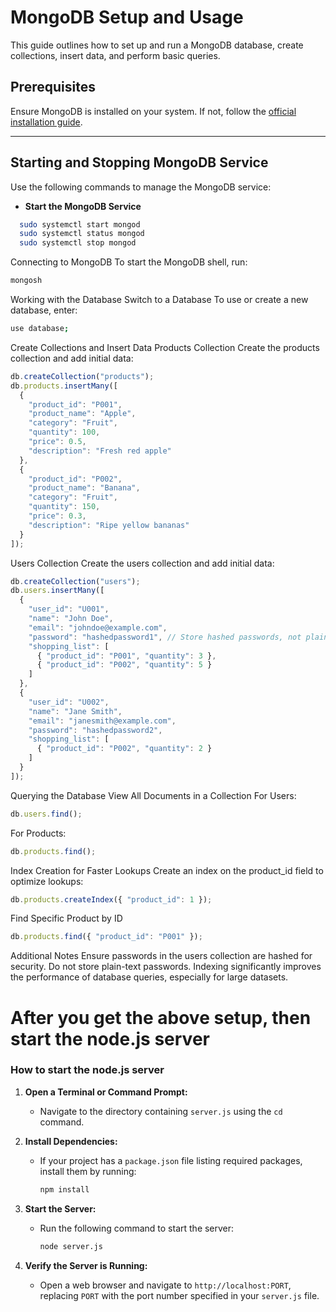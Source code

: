 # MongoDB Setup and Usage

This guide outlines how to set up and run a MongoDB database, create collections, insert data, and perform basic queries.

## Prerequisites

Ensure MongoDB is installed on your system. If not, follow the [official installation guide](https://www.mongodb.com/docs/manual/installation/).

---

## Starting and Stopping MongoDB Service

Use the following commands to manage the MongoDB service:

- **Start the MongoDB Service**
```bash
  sudo systemctl start mongod
  sudo systemctl status mongod
  sudo systemctl stop mongod
```

Connecting to MongoDB
To start the MongoDB shell, run:
```bash
mongosh
```

Working with the Database
Switch to a Database
To use or create a new database, enter:
```bash
use database;
```

Create Collections and Insert Data
Products Collection
Create the products collection and add initial data:
```javascript
db.createCollection("products");
db.products.insertMany([
  {
    "product_id": "P001",
    "product_name": "Apple",
    "category": "Fruit",
    "quantity": 100,
    "price": 0.5,
    "description": "Fresh red apple"
  },
  {
    "product_id": "P002",
    "product_name": "Banana",
    "category": "Fruit",
    "quantity": 150,
    "price": 0.3,
    "description": "Ripe yellow bananas"
  }
]);
```

Users Collection
Create the users collection and add initial data:
```javascript
db.createCollection("users");
db.users.insertMany([
  {
    "user_id": "U001",
    "name": "John Doe",
    "email": "johndoe@example.com",
    "password": "hashedpassword1", // Store hashed passwords, not plain text
    "shopping_list": [
      { "product_id": "P001", "quantity": 3 },
      { "product_id": "P002", "quantity": 5 }
    ]
  },
  {
    "user_id": "U002",
    "name": "Jane Smith",
    "email": "janesmith@example.com",
    "password": "hashedpassword2",
    "shopping_list": [
      { "product_id": "P002", "quantity": 2 }
    ]
  }
]);
```

Querying the Database
View All Documents in a Collection
For Users:
```javascript
db.users.find();
```
For Products:
```javascript
db.products.find();
```

Index Creation for Faster Lookups Create an index on the product_id field to optimize lookups:
```javascript
db.products.createIndex({ "product_id": 1 });
```


Find Specific Product by ID
```javascript
db.products.find({ "product_id": "P001" });
```

Additional Notes
Ensure passwords in the users collection are hashed for security. Do not store plain-text passwords.
Indexing significantly improves the performance of database queries, especially for large datasets.

# After you get the above setup, then start the node.js server

### How to start the node.js server

1. **Open a Terminal or Command Prompt:**
   - Navigate to the directory containing `server.js` using the `cd` command.

2. **Install Dependencies:**
   - If your project has a `package.json` file listing required packages, install them by running:
     ```bash
     npm install
     ```

3. **Start the Server:**
   - Run the following command to start the server:
     ```bash
     node server.js
     ```

4. **Verify the Server is Running:**
   - Open a web browser and navigate to `http://localhost:PORT`, replacing `PORT` with the port number specified in your `server.js` file.